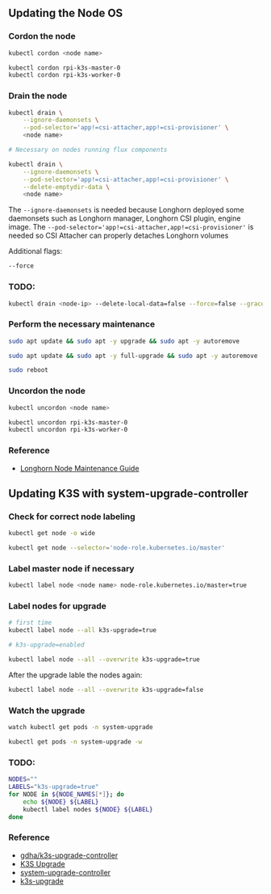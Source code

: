 ## Updating the Node OS

### Cordon the node

```bash
kubectl cordon <node name>
```

```bash
kubectl cordon rpi-k3s-master-0
kubectl cordon rpi-k3s-worker-0
```

### Drain the node

```bash
kubectl drain \
    --ignore-daemonsets \
    --pod-selector='app!=csi-attacher,app!=csi-provisioner' \
    <node name>
```

```bash
# Necessary on nodes running flux components

kubectl drain \
    --ignore-daemonsets \
    --pod-selector='app!=csi-attacher,app!=csi-provisioner' \
    --delete-emptydir-data \
    <node name>
```

The `--ignore-daemonsets` is needed because Longhorn deployed some daemonsets such as Longhorn manager, Longhorn CSI plugin, engine image. The `--pod-selector='app!=csi-attacher,app!=csi-provisioner'` is needed so CSI Attacher can properly detaches Longhorn volumes

Additional flags:

```bash
--force
```

### TODO:

```bash
kubectl drain <node-ip> --delete-local-data=false --force=false --grace-period=-1 --ignore-daemonsets=true --timeout=120s
```

### Perform the necessary maintenance

```bash
sudo apt update && sudo apt -y upgrade && sudo apt -y autoremove
```

```bash
sudo apt update && sudo apt -y full-upgrade && sudo apt -y autoremove
```

```bash
sudo reboot
```

### Uncordon the node

```bash
kubectl uncordon <node name>
```

```bash
kubectl uncordon rpi-k3s-master-0
kubectl uncordon rpi-k3s-worker-0
```

### Reference
- [Longhorn Node Maintenance Guide](https://longhorn.io/docs/1.2.3/volumes-and-nodes/maintenance/)

## Updating K3S with system-upgrade-controller

### Check for correct node labeling

```bash
kubectl get node -o wide
```

```bash
kubectl get node --selector='node-role.kubernetes.io/master'
```

### Label master node if necessary

```bash
kubectl label node <node name> node-role.kubernetes.io/master=true
```

### Label nodes for upgrade

```bash
# first time
kubectl label node --all k3s-upgrade=true

# k3s-upgrade=enabled
```

```bash
kubectl label node --all --overwrite k3s-upgrade=true
```

After the upgrade lable the nodes again:

```bash
kubectl label node --all --overwrite k3s-upgrade=false
```

### Watch the upgrade

```bash
watch kubectl get pods -n system-upgrade
```

```bash
kubectl get pods -n system-upgrade -w
```

### TODO:

```bash
NODES=""
LABELS="k3s-upgrade=true"
for NODE in ${NODE_NAMES[*]}; do
    echo ${NODE} ${LABEL}
    kubectl label nodes ${NODE} ${LABEL}
done
```

### Reference
- [gdha/k3s-upgrade-controller](https://github.com/gdha/k3s-upgrade-controller)
- [K3S Upgrade](https://rancher.com/docs/k3s/latest/en/upgrades/)
- [system-upgrade-controller](https://github.com/rancher/system-upgrade-controller)
- [k3s-upgrade](https://github.com/k3s-io/k3s-upgrade)
